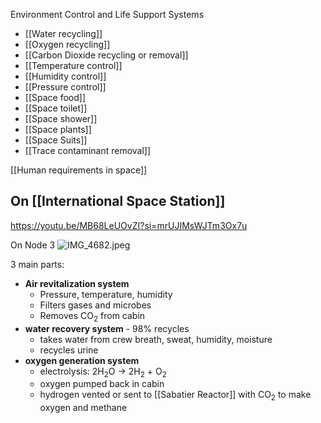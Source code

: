 Environment Control and Life Support Systems

* [[Water recycling]]
* [[Oxygen recycling]]
* [[Carbon Dioxide recycling or removal]]
* [[Temperature control]]
* [[Humidity control]]
* [[Pressure control]]
* [[Space food]]
* [[Space toilet]]
* [[Space shower]]
* [[Space plants]]
* [[Space Suits]]
* [[Trace contaminant removal]]

[[Human requirements in space]]

## On [[International Space Station]]

https://youtu.be/MB68LeUOvZI?si=mrUJIMsWJTm3Ox7u

On Node 3
![IMG_4682.jpeg](img_4682.jpeg)

3 main parts:

* **Air revitalization system**
  * Pressure, temperature, humidity
  * Filters gases and microbes
  * Removes CO<sub>2</sub> from cabin
* **water recovery system** - 98% recycles
  * takes water from crew breath, sweat, humidity, moisture
  * recycles urine
* **oxygen generation system**
  * electrolysis: 2H<sub>2</sub>O -> 2H<sub>2</sub> + O<sub>2</sub>
  * oxygen pumped back in cabin
  * hydrogen vented or sent to [[Sabatier Reactor]] with CO<sub>2</sub> to make oxygen and methane
